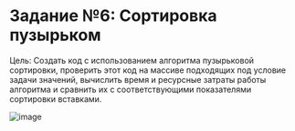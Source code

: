 # Задание №6: Сортировка пузырьком
Цель: Создать код с использованием алгоритма пузырьковой сортировки, проверить этот код на массиве подходящих под условие задачи значений, вычислить время и ресурсные затраты работы алгоритма и сравнить их с соответствующими показателями сортировки вставками.

![image](https://github.com/user-attachments/assets/f87c94c9-71e2-4f26-8445-e18e7334e198)

